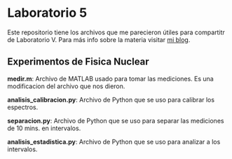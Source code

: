 # Laboratorio 5

Este repositorio tiene los archivos que me parecieron útiles para compartitr de Laboratorio V. Para más info sobre la materia visitar [mi blog](elrepositoriodefede.wordpress.com/materias/laboratorio-v/).

## Experimentos de Fisica Nuclear

**medir.m**: Archivo de MATLAB usado para tomar las mediciones. Es una modificacion del archivo que nos dieron.

**analisis_calibracion.py**: Archivo de Python que se uso para calibrar los espectros.

**separacion.py**: Archivo de Python que se uso para separar las mediciones de 10 mins. en intervalos.

**analisis_estadistica.py**: Archivo de Python que se uso para analizar a los intervalos.

